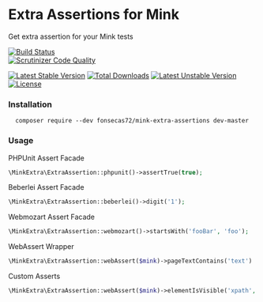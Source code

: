 # Extra Assertions for Mink

Get extra assertion for your Mink tests

[![Build Status](https://travis-ci.org/fonsecas72/mink-extra-assertions.svg?branch=master)](https://travis-ci.org/fonsecas72/mink-extra-assertions)  
[![Scrutinizer Code Quality](https://scrutinizer-ci.com/g/fonsecas72/mink-extra-assertions/badges/quality-score.png?b=master)](https://scrutinizer-ci.com/g/fonsecas72/mink-extra-assertions/?branch=master)

[![Latest Stable Version](https://poser.pugx.org/fonsecas72/mink-extra-assertions/v/stable.svg)](https://packagist.org/packages/fonsecas72/mink-extra-assertions) [![Total Downloads](https://poser.pugx.org/fonsecas72/mink-extra-assertions/downloads.svg)](https://packagist.org/packages/fonsecas72/mink-extra-assertions) [![Latest Unstable Version](https://poser.pugx.org/fonsecas72/mink-extra-assertions/v/unstable.svg)](https://packagist.org/packages/fonsecas72/mink-extra-assertions) [![License](https://poser.pugx.org/fonsecas72/mink-extra-assertions/license.svg)](https://packagist.org/packages/fonsecas72/mink-extra-assertions)

### Installation

```
  composer require --dev fonsecas72/mink-extra-assertions dev-master
```

### Usage


PHPUnit Assert Facade

```php
\MinkExtra\ExtraAssertion::phpunit()->assertTrue(true);
```

Beberlei Assert Facade

```php
\MinkExtra\ExtraAssertion::beberlei()->digit('1');
```

Webmozart Assert Facade

```php
\MinkExtra\ExtraAssertion::webmozart()->startsWith('fooBar', 'foo');
```

WebAssert Wrapper

```php
\MinkExtra\ExtraAssertion::webAssert($mink)->pageTextContains('text')
```

Custom Asserts

```php
\MinkExtra\ExtraAssertion::webAssert($mink)->elementIsVisible('xpath', 'xpath');

```
